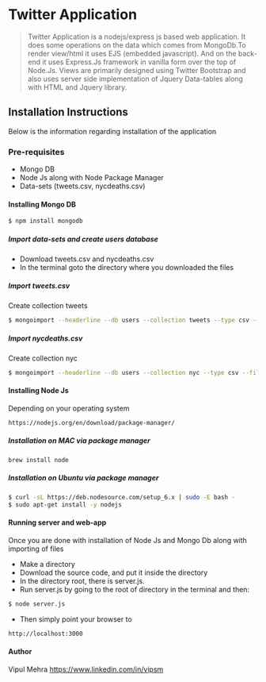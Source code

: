 # Twitter Application

> Twitter Application is a nodejs/express js based web application. It does some operations on the data which 
comes from MongoDb.To render view/html it uses EJS (embedded javascript). And on the back-end
it uses Express.Js framework in vanilla form over the top of Node.Js. Views are primarily designed using Twitter Bootstrap
and also uses server side implementation of Jquery Data-tables along with HTML and Jquery library.

## Installation Instructions

Below is the information regarding installation of the application

### Pre-requisites
- Mongo DB
- Node Js along with Node Package Manager
- Data-sets (tweets.csv, nycdeaths.csv)

#### Installing Mongo DB

```sh
$ npm install mongodb
```

##### Import data-sets and create users database
- Download tweets.csv and nycdeaths.csv
- In the terminal goto the directory where you downloaded the files

##### Import tweets.csv
Create collection tweets
```sh
$ mongoimport --headerline --db users --collection tweets --type csv --file tweets.csv
```
##### Import nycdeaths.csv
Create collection nyc
```sh
$ mongoimport --headerline --db users --collection nyc --type csv --file nycdeaths.csv
```
#### Installing Node Js
Depending on your operating system

```sh
https://nodejs.org/en/download/package-manager/
```

##### Installation on MAC via package manager

```sh
brew install node
```

##### Installation on Ubuntu via package manager

```sh
$ curl -sL https://deb.nodesource.com/setup_6.x | sudo -E bash -
$ sudo apt-get install -y nodejs

```

#### Running server and web-app
Once you are done with installation of Node Js and Mongo Db along with importing of files
- Make a directory
- Download the source code, and put it inside the directory
- In the directory root, there is server.js.
- Run server.js by going to the root of directory in the terminal and then:
```sh
$ node server.js
```
- Then simply point your browser to 
```sh
http://localhost:3000
```
#### Author

Vipul Mehra https://www.linkedin.com/in/vipsm
